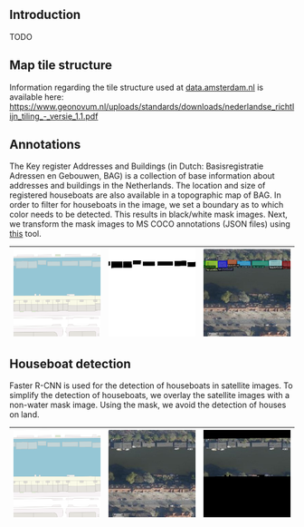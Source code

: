 ## Introduction
TODO

## Map tile structure
Information regarding the tile structure used at [data.amsterdam.nl](https://data.amsterdam.nl) is available here: https://www.geonovum.nl/uploads/standards/downloads/nederlandse_richtlijn_tiling_-_versie_1.1.pdf

## Annotations
The Key register Addresses and Buildings (in Dutch: Basisregistratie Adressen en Gebouwen, BAG) is a collection of base information about addresses and buildings in the Netherlands. The location and size of registered houseboats are also available in a topographic map of BAG. In order to filter for houseboats in the image, we set a boundary as to which color needs to be detected. This results in black/white mask images. Next, we transform the mask images to MS COCO annotations (JSON files) using [this](https://github.com/chrise96/image-to-coco-json-converter) tool.

| ![Topographic map](./media/3810_4315_topo.png) | ![Mask image](./media/3810_4315_mask.png)|![Annotations](./media/3810_4315_detections.jpeg) |
|:---:|:---:|:---:|

## Houseboat detection
Faster R-CNN is used for the detection of houseboats in satellite images. To simplify the detection of houseboats, we overlay the satellite images with a non-water mask image. Using the mask, we avoid the detection of houses on land.

| ![Topographic map](./media/3810_4315_topo.png) | ![Satellite image](./media/3810_4315_lufo.jpeg)|![Water only](./media/3810_4315_mask.jpeg) |
|:---:|:---:|:---:|